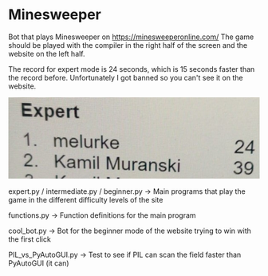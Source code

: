 # Minesweeper

Bot that plays Minesweeper on https://minesweeperonline.com/
The game should be played with the compiler in the right half of the screen and the website on the left half.

The record for expert mode is 24 seconds, which is 15 seconds faster than the record before. Unfortunately I got banned so you can't see it on the website.

<img src="record.png">

expert.py / intermediate.py / beginner.py -> Main programs that play the game in the different difficulty levels of the site

functions.py -> Function definitions for the main program

cool_bot.py -> Bot for the beginner mode of the website trying to win with the first click

PIL_vs_PyAutoGUI.py -> Test to see if PIL can scan the field faster than PyAutoGUI (it can)
